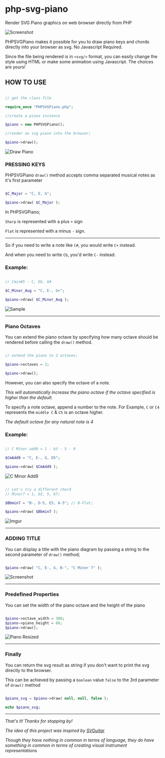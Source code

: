 # php-svg-piano
Render SVG Piano graphics on web browser directly from PHP

![Screenshot](https://i.imgur.com/SoccqnB.png)

PHPSVGPiano makes it possible for you to draw piano keys and chords directly into your browser as svg. No Javascript Required.

Since the file being rendered is in ```<svg/>``` format, you can easily change the style using HTML or make some animation using Javascript. The choices are yours!

## HOW TO USE

```php

// get the class file

require_once "PHPSVGPiano.php";

//create a piano instance

$piano = new PHPSVGPiano();

//render an svg piano into the browser;

$piano->draw();

```

![Draw Piano](https://i.imgur.com/1Xn0FIX.png)

### PRESSING KEYS

PHPSVGPiano ```draw()``` method accepts comma separated musical notes as it's first parameter

```php

$C_Major = "C, E, G";

$piano->draw( $C_Major );

```

In PHPSVGPiano;

```Sharp``` is represented with a plus ``` + ``` sign

```Flat``` is represented with a minus ```-``` sign. 

---

So if you need to write a note like ```C#```, you would write ```C+``` instead.

And when you need to write ```Cb```, you'd write ```C-``` instead.

### Example:

```php

// Cmin#5 - C, Eb, G#

$C_Minor_Aug = "C, E-, G+";

$piano->draw( $C_Minor_Aug );

```

![Sample](https://i.imgur.com/lpwYvla.png)

---

### Piano Octaves

You can extend the piano octave by specifying how many octave should be rendered before calling the ```draw()``` method.

```php

// extend the piano to 2 octaves;

$piano->octaves = 2;

$piano->draw();

```

However, you can also specify the octave of a note. 

*This will automatically increase the piano octave if the octave specified is higher than the default.*

To specify a note octave, append a number to the note. For Example, ```C``` or ```C4``` represents the ```middle C``` & ```C5``` is an octave higher.

*The default octave for any natural note is 4*

### Example:

```php

// C Minor add9 = 1 - b3 - 5 - 9

$CmAdd9 = "C, E-, G, D5";

$piano->draw( $CmAdd9 );

```

![C Minor Add9](https://i.imgur.com/Uz8skvx.png)

```php

// Let's try a different chord
// Minor7 = 1, b3, 5, b7;

$Bbmin7 = "B-, D-5, E5, A-5"; // B-Flat;

$piano->draw( $Bbmin7 );

```

![Imgur](https://i.imgur.com/rYRoVMV.png)

---

### ADDING TITLE

You can display a title with the piano diagram by passing a string to the second parameter of ```draw()``` method;

```php

$piano->draw( "C, E-, G, B-", "C Minor 7" );

```

![Screenshot](https://i.imgur.com/SoccqnB.png)

---

### Predefined Properties

You can set the width of the piano octave and the height of the piano

```php

$piano->octave_width = 300;
$piano->piano_height = 60;
$piano->draw();

```

![Piano Resized](https://i.imgur.com/Kw0LDAS.png)

---

### Finally

You can return the svg result as string if you don't want to print the svg directly to the browser.

This can be achieved by passing a ```boolean``` value ```false``` to the 3rd parameter of ```draw()``` method

```php

$piano_svg = $piano->draw( null, null, false );

echo $piano_svg;

```

---

*That's it! Thanks for stopping by!*

*The idea of this project was inspired by [SVGuitar](https://github.com/omnibrain/svguitar)*

*Though they have nothing in common in terms of language, they do have something in common in terms of creating visual instrument representations*








